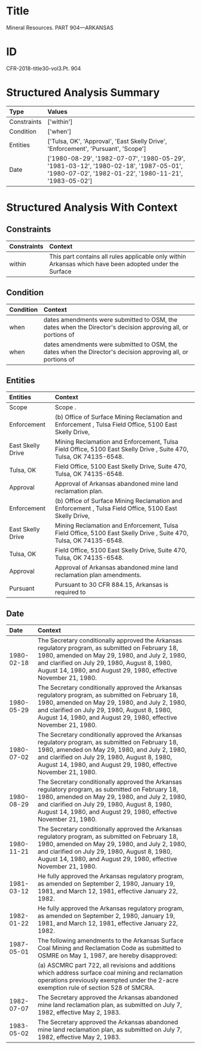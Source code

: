 # Title

 Mineral Resources. PART 904—ARKANSAS


# ID

 CFR-2018-title30-vol3.Pt. 904


# Structured Analysis Summary

| Type        | Values                                                                                                                                       |
|:------------|:---------------------------------------------------------------------------------------------------------------------------------------------|
| Constraints | ['within']                                                                                                                                   |
| Condition   | ['when']                                                                                                                                     |
| Entities    | ['Tulsa, OK', 'Approval', 'East Skelly Drive', 'Enforcement', 'Pursuant', 'Scope']                                                           |
| Date        | ['1980-08-29', '1982-07-07', '1980-05-29', '1981-03-12', '1980-02-18', '1987-05-01', '1980-07-02', '1982-01-22', '1980-11-21', '1983-05-02'] |


# Structured Analysis With Context

 


## Constraints

| Constraints   | Context                                                                                                 |
|:--------------|:--------------------------------------------------------------------------------------------------------|
| within        | This part contains all rules applicable only  within Arkansas which have been adopted under the Surface |


## Condition

| Condition   | Context                                                                                                      |
|:------------|:-------------------------------------------------------------------------------------------------------------|
| when        | dates amendments were submitted to OSM, the dates when the Director's decision approving all, or portions of |
| when        | dates amendments were submitted to OSM, the dates when the Director's decision approving all, or portions of |


## Entities

| Entities          | Context                                                                                                           |
|:------------------|:------------------------------------------------------------------------------------------------------------------|
| Scope             | Scope .                                                                                                           |
| Enforcement       | (b) Office of Surface Mining Reclamation and  Enforcement , Tulsa Field Office, 5100 East Skelly Drive,           |
| East Skelly Drive | Mining Reclamation and Enforcement, Tulsa Field Office, 5100 East Skelly Drive , Suite 470, Tulsa, OK 74135-6548. |
| Tulsa, OK         | Field Office, 5100 East Skelly Drive, Suite 470, Tulsa, OK  74135-6548.                                           |
| Approval          | Approval  of Arkansas abandoned mine land reclamation plan.                                                       |
| Enforcement       | (b) Office of Surface Mining Reclamation and  Enforcement , Tulsa Field Office, 5100 East Skelly Drive,           |
| East Skelly Drive | Mining Reclamation and Enforcement, Tulsa Field Office, 5100 East Skelly Drive , Suite 470, Tulsa, OK 74135-6548. |
| Tulsa, OK         | Field Office, 5100 East Skelly Drive, Suite 470, Tulsa, OK  74135-6548.                                           |
| Approval          | Approval  of Arkansas abandoned mine land reclamation plan amendments.                                            |
| Pursuant          | Pursuant to 30 CFR 884.15, Arkansas is required to                                                                |


## Date

| Date       | Context                                                                                                                                                                                                                                                                |
|:-----------|:-----------------------------------------------------------------------------------------------------------------------------------------------------------------------------------------------------------------------------------------------------------------------|
| 1980-02-18 | The Secretary conditionally approved the Arkansas regulatory program, as submitted on February 18, 1980, amended on May 29, 1980, and July 2, 1980, and clarified on July 29, 1980, August 8, 1980, August 14, 1980, and August 29, 1980, effective November 21, 1980. |
| 1980-05-29 | The Secretary conditionally approved the Arkansas regulatory program, as submitted on February 18, 1980, amended on May 29, 1980, and July 2, 1980, and clarified on July 29, 1980, August 8, 1980, August 14, 1980, and August 29, 1980, effective November 21, 1980. |
| 1980-07-02 | The Secretary conditionally approved the Arkansas regulatory program, as submitted on February 18, 1980, amended on May 29, 1980, and July 2, 1980, and clarified on July 29, 1980, August 8, 1980, August 14, 1980, and August 29, 1980, effective November 21, 1980. |
| 1980-08-29 | The Secretary conditionally approved the Arkansas regulatory program, as submitted on February 18, 1980, amended on May 29, 1980, and July 2, 1980, and clarified on July 29, 1980, August 8, 1980, August 14, 1980, and August 29, 1980, effective November 21, 1980. |
| 1980-11-21 | The Secretary conditionally approved the Arkansas regulatory program, as submitted on February 18, 1980, amended on May 29, 1980, and July 2, 1980, and clarified on July 29, 1980, August 8, 1980, August 14, 1980, and August 29, 1980, effective November 21, 1980. |
| 1981-03-12 | He fully approved the Arkansas regulatory program, as amended on September 2, 1980, January 19, 1981, and March 12, 1981, effective January 22, 1982.                                                                                                                  |
| 1982-01-22 | He fully approved the Arkansas regulatory program, as amended on September 2, 1980, January 19, 1981, and March 12, 1981, effective January 22, 1982.                                                                                                                  |
| 1987-05-01 | The following amendments to the Arkansas Surface Coal Mining and Reclamation Code as submitted to OSMRE on May 1, 1987, are hereby disapproved:                                                                                                                        |
|            |             (a) ASCMRC part 722, all revisions and additions which address surface coal mining and reclamation operations previously exempted under the 2-acre exemption rule of section 528 of SMCRA.                                                                 |
| 1982-07-07 | The Secretary approved the Arkansas abandoned mine land reclamation plan, as submitted on July 7, 1982, effective May 2, 1983.                                                                                                                                         |
| 1983-05-02 | The Secretary approved the Arkansas abandoned mine land reclamation plan, as submitted on July 7, 1982, effective May 2, 1983.                                                                                                                                         |


